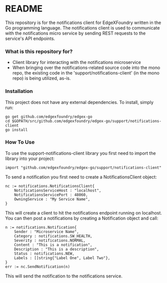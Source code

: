 # README #
This repository is for the notifications client for EdgeXFoundry written in the Go programming language.  The notifications client is used to communicate with the notifications micro service by sending REST requests to the service's API endpoints.

### What is this repository for? ###
* Client library for interacting with the notifications microservice
* When bringing over the notifications-related source code into the mono repo, the existing code in the 'support/notifications-client' (in the mono repo) is being utilized, as-is.

### Installation ###
This project does not have any external dependencies.  To install, simply run:
```
go get github.com/edgexfoundry/edgex-go
cd $GOPATH/src/github.com/edgexfoundry/edgex-go/support/notifications-client
go install
```

### How To Use ###
To use the support-notifications-client library you first need to import the library into your project:
```
import "github.com/edgexfoundry/edgex-go/support/notifications-client"
```
To send a notification you first need to create a NotificationsClient object:
```
nc := notifications.NotificationsClient{
    NotificationsServiceHost : "localhost",
    NotificationsServicePort : 48060,
    OwningService : "My Service Name",
}
```
This will create a client to hit the notifications endpoint running on localhost.  You can then post a notifications by creating a Notification object and call:
```
n := notifications.Notification{
	Sender : "Microservice Name",
	Category : notifications.SW_HEALTH,
	Severity : notifications.NORMAL,
	Content : "This is a notification",
	Description : "This is a description",
	Status : notifications.NEW,
	Labels : []string{"Label One", Label Two"},
}
err := nc.SendNotification(n)
```
This will send the notification to the notifications service.
